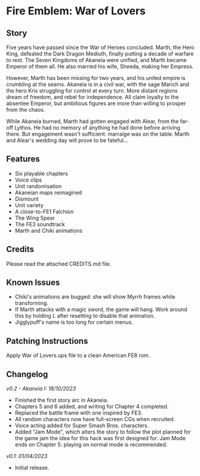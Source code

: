 # Fire Emblem: War of Lovers

## Story
Five years have passed since the War of Heroes concluded.
Marth, the Hero King, defeated the Dark Dragon Mediuth, finally
putting a decade of warfare to rest. The Seven Kingdoms
of Akaneia were unified, and Marth became Emperor of them
all. He also married his wife, Sheeda, making her Empress.

However, Marth has been missing for two years, and his
united empire is crumbling at the seams. Akaneia is in
a civil war, with the sage Marich and the hero Kris
struggling for control at every turn. More distant regions
dream of freedom, and rebel for independence. All claim
loyalty to the absentee Emperor, but ambitious figures
are more than willing to prosper from the chaos.

While Akaneia burned, Marth had gotten engaged with
Alear, from the far-off Lythos. He had no memory
of anything he had done before arriving there.
But engagement wasn't sufficient: marraige was on the table.
Marth and Alear's wedding day will prove to be fateful...

## Features
- Six playable chapters
- Voice clips
- Unit randomisation
- Akaneian maps reimagined
- Dismount
- Unit variety
- A close-to-FE1 Falchion
- The Wing Spear
- The FE3 soundtrack
- Marth and Chiki animations

## Credits
Please read the attached CREDITS.md file.

## Known Issues
- Chiki's animations are bugged: she will show Myrrh frames while transforming.
- If Marth attacks with a magic sword, the game will hang.
  Work around this by holding L after resetting to disable that animation.
- Jigglypuff's name is too long for certain menus.

## Patching Instructions
Apply War of Lovers.ups file to a clean American FE8 rom.

## Changelog

*v0.2 - Akaneia I: 18/10/2023*
- Finished the first story arc in Akaneia.
- Chapters 5 and 6 added, and writing for Chapter 4 completed.
- Replaced the battle frame with one inspired by FE3.
- All random characters now have full-screen CGs when recruited.
- Voice acting added for Super Smash Bros. characters.
- Added "Jam Mode", which alters the story to follow the plot planned for the
  game jam the idea for this hack was first designed for.
  Jam Mode ends on Chapter 5: playing on normal mode is recommended.

*v0.1: 01/04/2023*
- Initial release.